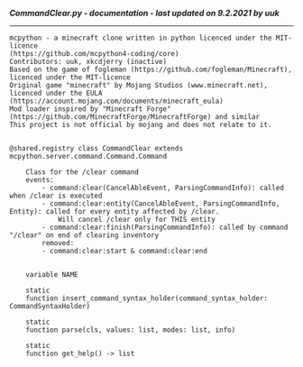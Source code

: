 ***CommandClear.py - documentation - last updated on 9.2.2021 by uuk***
___

    mcpython - a minecraft clone written in python licenced under the MIT-licence 
    (https://github.com/mcpython4-coding/core)
    Contributors: uuk, xkcdjerry (inactive)
    Based on the game of fogleman (https://github.com/fogleman/Minecraft), licenced under the MIT-licence
    Original game "minecraft" by Mojang Studios (www.minecraft.net), licenced under the EULA
    (https://account.mojang.com/documents/minecraft_eula)
    Mod loader inspired by "Minecraft Forge" (https://github.com/MinecraftForge/MinecraftForge) and similar
    This project is not official by mojang and does not relate to it.


    @shared.registry class CommandClear extends mcpython.server.command.Command.Command
        
        Class for the /clear command
        events:
            - command:clear(CancelAbleEvent, ParsingCommandInfo): called when /clear is executed
            - command:clear:entity(CancelAbleEvent, ParsingCommandInfo, Entity): called for every entity affected by /clear.
                Will cancel /clear only for THIS entity
            - command:clear:finish(ParsingCommandInfo): called by command "/clear" on end of clearing inventory
            removed:
            - command:clear:start & command:clear:end


        variable NAME

        static
        function insert_command_syntax_holder(command_syntax_holder: CommandSyntaxHolder)

        static
        function parse(cls, values: list, modes: list, info)

        static
        function get_help() -> list